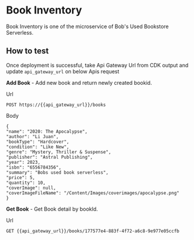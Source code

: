 # Book Inventory 
Book Inventory is one of the microservice of Bob's Used Bookstore Serverless.

## How to test

Once deployment is successful, take Api Gateway Url from CDK output and update `api_gateway_url` on below Apis request

**Add Book** - Add new book and return newly created bookid.

Url 
    
    POST https://{{api_gateway_url}}/books

Body

    {
    "name": "2020: The Apocalypse",
    "author": "Li Juan",
    "bookType": "Hardcover",
    "condition": "Like New",
    "genre": "Mystery, Thriller & Suspense",
    "publisher": "Astral Publishing",
    "year": 2023,
    "isbn": "6556784356",
    "summary": "Bobs used book serverless",
    "price": 5,
    "quantity": 10,
    "coverImage": null,
    "coverImageFileName": "/Content/Images/coverimages/apocalypse.png"
    }


**Get Book** - Get Book detail by bookId.

Url 
    
    GET {{api_gateway_url}}/books/177577e4-883f-4f72-a6c8-9e977e05ccfb

